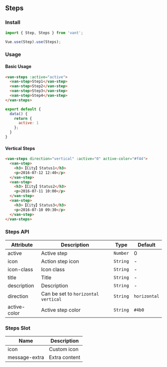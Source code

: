 ## Steps

### Install
``` javascript
import { Step, Steps } from 'vant';

Vue.use(Step).use(Steps);
```

### Usage

#### Basic Usage

```html
<van-steps :active="active">
  <van-step>Step1</van-step>
  <van-step>Step2</van-step>
  <van-step>Step3</van-step>
  <van-step>Step4</van-step>
</van-steps>
```

```javascript
export default {
  data() {
    return {
      active: 1
    };
  }
}
```

#### Vertical Steps

```html
<van-steps direction="vertical" :active="0" active-color="#f44">
  <van-step>
    <h3>【City】Status1</h3>
    <p>2016-07-12 12:40</p>
  </van-step>
  <van-step>
    <h3>【City】Status2</h3>
    <p>2016-07-11 10:00</p>
  </van-step>
  <van-step>
    <h3>【City】Status3</h3>
    <p>2016-07-10 09:30</p>
  </van-step>
</van-steps>
```

### Steps API

| Attribute | Description | Type | Default |
|------|------|------|------|
| active | Active step | `Number` | 0 |
| icon | Action step icon | `String` | - |
| icon-class | Icon class | `String` | - |
| title | Title | `String` | - |
| description | Description | `String` | - |
| direction | Can be set to `horizontal` `vertical` | `String` | `horizontal` |
| active-color | Active step color | `String` | `#4b0` |

### Steps Slot

| Name | Description |
|------|------|
| icon | Custom icon |
| message-extra | Extra content |

